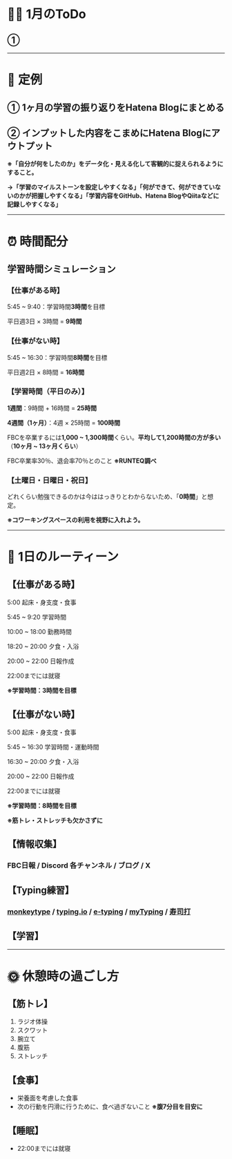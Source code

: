 # 🏋🏻 1月のToDo
## ① 
***


# 📌 定例
## ① 1ヶ月の学習の振り返りをHatena Blogにまとめる
## ② インプットした内容をこまめにHatena Blogにアウトプット
**※「自分が何をしたのか」をデータ化・見える化して客観的に捉えられるようにすること。**

**→「学習のマイルストーンを設定しやすくなる」「何ができて、何ができていないのかが把握しやすくなる」「学習内容をGitHub、Hatena BlogやQiitaなどに記録しやすくなる」**
***


# ⏰ 時間配分
## 学習時間シミュレーション
### 【仕事がある時】
    
5:45 ~ 9:40：学習時間**3時間**を目標
    
平日週3日 × 3時間 = **9時間**
    
### 【仕事がない時】
    
5:45 ~ 16:30：学習時間**8時間**を目標
    
平日週2日 × 8時間 = **16時間**
    
### 【学習時間（平日のみ）】
    
**1週間**：9時間 + 16時間 = **25時間**
    
**4週間（1ヶ月）**：4週 × 25時間 = **100時間**
    
FBCを卒業するには**1,000 ~ 1,300時間**くらい。**平均して1,200時間の方が多い**（**10ヶ月 ~ 13ヶ月くらい**）
    
FBC卒業率30％、退会率70％とのこと **※RUNTEQ調べ**

### 【土曜日・日曜日・祝日】
    
どれくらい勉強できるのかは今ははっきりとわからないため、「**0時間**」と想定。
    
**※コワーキングスペースの利用を視野に入れよう。**
***


# 🕺 1日のルーティーン
## 【仕事がある時】
5:00 起床・身支度・食事

5:45 ~ 9:20 学習時間

10:00 ~ 18:00 勤務時間

18:20 ~ 20:00 夕食・入浴

20:00 ~ 22:00 日報作成

22:00までには就寝

**※学習時間：3時間を目標**

## 【仕事がない時】
5:00 起床・身支度・食事

5:45 ~ 16:30 学習時間・運動時間

16:30 ~ 20:00 夕食・入浴

20:00 ~ 22:00 日報作成

22:00までには就寝

**※学習時間：8時間を目標**

**※筋トレ・ストレッチも欠かさずに**
## 【情報収集】
### FBC日報 / Discord 各チャンネル / ブログ / X
## 【Typing練習】
### [monkeytype](https://monkeytype.com) / [typing.io](https://typing.io) / [e-typing](https://www.e-typing.ne.jp) / [myTyping](https://typing.twi1.me/) / [寿司打](https://sushida.net/play.html) 
## 【学習】

***


# 🌞 休憩時の過ごし方
## 【筋トレ】
1. ラジオ体操
2. スクワット
3. 腕立て
4. 腹筋
5. ストレッチ

## 【食事】
- 栄養面を考慮した食事
- 次の行動を円滑に行うために、食べ過ぎないこと **※腹7分目を目安に**

## 【睡眠】
- 22:00までには就寝

